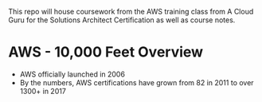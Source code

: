 This repo will house coursework from the AWS training class from A Cloud Guru for the Solutions Architect Certification as well as course notes.

# AWS - 10,000 Feet Overview
* AWS officially launched in 2006
* By the numbers, AWS certifications have grown from 82 in 2011 to over 1300+ in 2017
